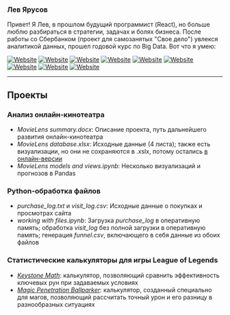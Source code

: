 ### Лев Ярусов

Привет! Я Лев, в прошлом будущий программист (React), но больше люблю разбираться в стратегии, задачах и болях бизнеса. После работы со Сбербанком (проект для самозанятых "Свое дело") увлекся аналитикой данных, прошел годовой курс по Big Data. Вот что я умею:

[![Website](https://img.shields.io/badge/SQL-000000.svg?&style=for-the-badge)](https://www.w3schools.com/sql/)
[![Website](https://img.shields.io/badge/-MySQL-007D7D.svg?&style=for-the-badge&logo=mysql&logoColor=E97100)](https://mysql.com)
[![Website](https://img.shields.io/badge/-PostgreSQL-ffffff.svg?&style=for-the-badge&logo=postgresql&logoColor=336791)](https://postgresql.com)
[![Website](https://img.shields.io/badge/-Python_3-ffdb65.svg?&style=for-the-badge&logo=python&logoColor=3776ab)](https://www.python.org/)
[![Website](https://img.shields.io/badge/-Pandas-ffffff.svg?&style=for-the-badge&logo=pandas&logoColor=130754)](https://pandas.pydata.org/)
[![Website](https://img.shields.io/badge/-NumPy-4DABCF.svg?&style=for-the-badge&logo=numpy&logoColor=2D57AF)](https://numpy.org/)
[![Website](https://img.shields.io/badge/-JSON-faf0e6.svg?&style=for-the-badge&logo=json&logoColor=000000)](https://www.w3schools.com/json/)
[![Website](https://img.shields.io/badge/-Git-fff.svg?&style=for-the-badge&logo=git&logoColor=f05832)](https://git-scm.com/)
[![Website](https://img.shields.io/badge/-GitHub-181717.svg?&style=for-the-badge&logo=github&logoColor=ffffff)](https://github.com/)
___

## Проекты

### Анализ онлайн-кинотеатра

- *MovieLens summary.docx*: Описание проекта, путь дальнейшего развития онлайн-кинотеатра
- *MovieLens database.xlsx*: Исходные данные (4 листа); также есть визуализации, но они не сохраняются в .xslx, потому остались [в онлайн-версии](https://docs.google.com/spreadsheets/d/18R0C6MZkPH7Atb_qgNid0RCDY43Xsn13rk8RdXbaF3M/edit#gid=763869824)
- *MovieLens models and views.ipynb*: Несколько визуализаций и прогнозов в Pandas

### Python-обработка файлов

- *purchase_log.txt* и *visit_log.csv*: Исходные данные о покупках и просмотрах сайта
- *working with files.ipynb*: Загрузка *purchase_log* в оперативную память; обработка *visit_log* без полной загрузки в оперативную память; генерация *funnel.csv*, включающего в себя данные из обоих файлов

### Статистические калькуляторы для игры League of Legends

- [*Keystone Math*](https://docs.google.com/spreadsheets/d/1SIwK1dMzKblgJklsnM42VBmQALnpnEmvCvGczKfEJxI/edit?usp=sharing): калькулятор, позволяющий сравнить эффективность ключевых рун при задаваемых условиях
- [*Magic Penetration Ballparker*](https://docs.google.com/spreadsheets/d/1HzGZZB_tMLe0AcMU3P8clhVs77Omy9tCZkK-TTFnVrE/edit?usp=sharing): калькулятор, созданный специально для магов, позволяющий рассчитать точный урон и его разницу в разнообразных ситуациях
